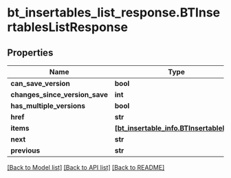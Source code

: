 # bt_insertables_list_response.BTInsertablesListResponse

## Properties
Name | Type | Description | Notes
------------ | ------------- | ------------- | -------------
**can_save_version** | **bool** |  | [optional] 
**changes_since_version_save** | **int** |  | [optional] 
**has_multiple_versions** | **bool** |  | [optional] 
**href** | **str** |  | [optional] 
**items** | [**[bt_insertable_info.BTInsertableInfo]**](BTInsertableInfo.md) |  | [optional] 
**next** | **str** |  | [optional] 
**previous** | **str** |  | [optional] 

[[Back to Model list]](../README.md#documentation-for-models) [[Back to API list]](../README.md#documentation-for-api-endpoints) [[Back to README]](../README.md)



